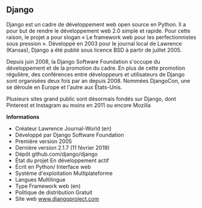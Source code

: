 ## Django

Django est un cadre de développement web open source en Python. Il a pour but de rendre le développement web 2.0 simple et rapide. Pour cette raison, le projet a pour slogan « Le framework web pour les perfectionnistes sous pression ». Développé en 2003 pour le journal local de Lawrence (Kansas), Django a été publié sous licence BSD à partir de juillet 2005.

Depuis juin 2008, la Django Software Foundation s'occupe du développement et de la promotion du cadre. En plus de cette promotion régulière, des conférences entre développeurs et utilisateurs de Django sont organisées deux fois par an depuis 2008. Nommées DjangoCon, une se déroule en Europe et l'autre aux États-Unis.

Plusieurs sites grand public sont désormais fondés sur Django, dont Pinterest et Instagram au moins en 2011 ou encore Mozilla

**Informations**

 - Créateur	Lawrence Journal-World (en)
 - Développé par	Django Software Foundation
 - Première version	2005
 - Dernière version	2.1.7 (11 février 2019)
 - Dépôt	github.com/django/django
 - État du projet	En développement actif
 - Écrit en	Python/ Interface web
 - Système d'exploitation	Multiplateforme
 - Langues	Multilingue
 - Type	Framework web (en)
 - Politique de distribution	Gratuit
 - Site web	www.djangoproject.com
